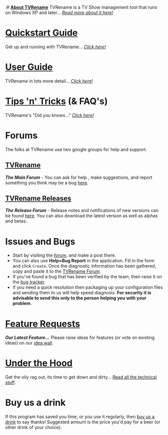 :# [**About TVRename**](about "Read more about TVRename") 
TVRename is a TV Show management tool that runs on Windows XP and later... *[Read more about it here!](about "Read more about TVRename")*

# [**Quickstart Guide**](quickstart "Read The Quickstart Guide")
Get up and running with TVRename... *[Click here!](quickstart "Read The Quickstart Guide")*

# [**User Guide**](userguide "Read The User Guide")
TVRename in lots more detail... *[Click here!](userguide "Read The User Guide")*

# [**Tips 'n' Tricks**](tips-tricks "Read Tips 'n' Tricks") (& FAQ's)
TVRename's "Did you knows..." *[Click here!](tips-tricks "Read Tips 'n' Tricks")*

# Forums
The folks at TVRename use two google groups for help and support.
## [**TVRename**](https://groups.google.com/forum/#!forum/tvrename "Visit the TVRename Forum")
***The Main Forum*** - You can ask for help , make suggestions, and report something you think may be a bug [here](https://groups.google.com/forum/#!forum/tvrename "Visit the TVRename
 Forum"). 
## [**TVRename Releases**](https://groups.google.com/forum/#!forum/tvrename-releases "Visit the TVRename Releases Forum")
***The Release Forum*** - Release notes and notifications of new versions can be found [here](https://groups.google.com/forum/#!forum/tvrename-releases "Visit the TVRename Releases Forum"). You can also download the latest version as well as alphas and betas.. 

# Issues and Bugs
* Start by visiting the [forum](https://groups.google.com/forum/#!forum/tvrename "Visit the TVRename Forum"), and make a post there. 
* You can also use **Help>Bug Report** in the application. Fill in the form and click ```Create```. Once the diagnostic information has been gathered, copy and paste it to the [TVRename Forum](https://groups.google.com/forum/#!forum/tvrename "Visit the TVRename Forum").
* If you've found a bug that has been verified by the team, then raise it on the [bug tracker](https://github.com/TV-Rename/tvrename/issues).
* If you need a quick resolution then packaging up your configuration files and sending them to us will help speed diagnosis. **For security it is advisable to send this only to the person helping you with your problem**.

# [**Feature Requests**](http://ideas.theideawall.com/TVRename/Forum/Details/8dea3275-4010-4bab-9763-a8bb613517e0 "Visit TVRenames Idea Wall")
***Our Latest Feature...*** Please raise  ideas for features (or vote on existing ideas) on our [idea wall](http://ideas.theideawall.com/TVRename/Forum/Details/8dea3275-4010-4bab-9763-a8bb613517e0 "Visit TVRenames Idea Wall").

# [**Under the Hood**](technical "read the Technical Guide")
Get the oily rag out, its time to get down and dirty... [Read all the technical stuff](technical "Read the Technical Guide").

# Buy us a drink
If this program has saved you time, or you use it regularly, then [buy us a drink](https://www.paypal.com/cgi-bin/webscr?cmd=_xclick&business=paypal%40tvrename%2ecom&item_name=TVRename%20thank-you%20drink&no_shipping=0&no_note=1&tax=0&currency_code=USD&lc=AU&bn=PP%2dDonationsBF&charset=UTF%2d8) to say thanks! Suggested amount is the price you'd pay for a beer (or other drink of your choice).
